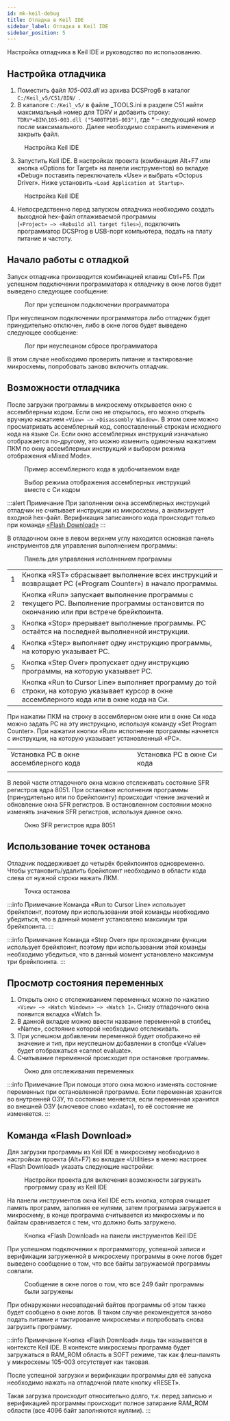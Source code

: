 ```yaml
---
id: mk-keil-debug
title: Отладка в Keil IDE
sidebar_label: Отладка в Keil IDE
sidebar_position: 5
---
```


Настройка отладчика в Keil IDE и руководство по использованию.

## Настройка отладчика

1. Поместить файл _105-003.dll_ из архива DCSProg6 в каталог <code> C:/Keil_v5/C51/BIN/ </code>.
2. В каталоге <code>C:/Keil_v5/</code> в файле \_TOOLS.ini в разделе C51 найти максимальный номер для TDRV и добавить строку: <br/> <code>TDRV*=BIN\105-003.dll ("5400ТР105-003")</code>, где * – следующий номер после максимального. Далее необходимо сохранить изменения и закрыть файл.

<div className="doc-image-container">
<figure>
  <img src="/img/5400TP105-003/keil-debug/toolsini.png" alt="" />
  <figcaption  className="doc-image-container__image-title">Настройка Keil IDE</figcaption>
</figure>
</div>

3. Запустить Keil IDE. В настройках проекта (комбинация Alt+F7 или кнопка «Options for Target» на панели инструментов) во вкладке «Debug» поставить переключатель «Use» и выбрать «Octopus Driver». Ниже установить `«Load Application at Startup»`.

<div className="doc-image-container">
<figure>
  <img src="/img/5400TP105-003/keil-debug/1.png" alt="" />
  <figcaption  className="doc-image-container__image-title">Настройка Keil IDE</figcaption>
</figure>
</div>

4. Непосредственно перед запуском отладчика необходимо создать выходной hex-файл отлаживаемой программы <br/> (`«Project» –> «Rebuild all target files»`), подключить программатор DCSProg в USB-порт компьютера, подать на плату питание и частоту.

## Начало работы с отладкой

Запуск отладчика производится комбинацией клавиш Ctrl+F5. При успешном подключении программатора к отладчику в окне логов будет выведено следующее сообщение:

<div className="doc-image-container">
<figure>
  <img src="/img/5400TP105-003/keil-debug/2.png" alt="" />
  <figcaption  className="doc-image-container__image-title">Лог при успешном подключении программатора</figcaption>
</figure>
</div>

При неуспешном подключении программатора либо отладчик будет принудительно отключен, либо в окне логов будет выведено следующее сообщение:

<div className="doc-image-container">
<figure>
  <img src="/img/5400TP105-003/keil-debug/3.png" alt="" />
  <figcaption  className="doc-image-container__image-title">Лог при неуспешном сбросе программатора</figcaption>
</figure>
</div>

В этом случае необходимо проверить питание и тактирование микросхемы, попробовать заново включить отладчик.

## Возможности отладчика

После загрузки программы в микросхему открывается окно с ассемблерным кодом. Если оно
не открылось, его можно открыть вручную нажатием `«View» –> «Disassembly Window»`. В этом окне можно просматривать ассемблерный код, сопоставленный строкам исходного кода на языке Си. Если окно ассемблерных инструкций изначально отображается по-другому, это можно изменить одиночным нажатием ПКМ по окну ассемблерных инструкций и выбором режима отображения «Mixed Mode».

<div className="doc-image-container">
<figure>
  <img src="/img/5400TP105-003/keil-debug/4.png" alt="" />
  <figcaption  className="doc-image-container__image-title">Пример ассемблерного кода в удобочитаемом виде</figcaption>
</figure>
</div>

<div className="doc-image-container">
<figure>
  <img src="/img/5400TP105-003/keil-debug/5.png" alt="" />
  <figcaption  className="doc-image-container__image-title">Выбор режима отображения ассемблерных инструкций вместе с Си кодом</figcaption>
</figure>
</div>

:::alert Примечание
При заполнении окна ассемблерных инструкций отладчик не считывает инструкции из микросхемы, а анализирует входной hex-файл. Верификация записанного кода происходит только при команде <a href="/docs/5400TP105-003/programming/mk-keil-debug#команда-flash-download">«Flash Download»</a>
:::

В отладочном окне в левом верхнем углу находится основная панель инструментов для управления выполнением программы:

<div className="doc-image-container">
<figure>
  <img src="/img/5400TP105-003/keil-debug/6.png" alt="" />
  <figcaption  className="doc-image-container__image-title">Панель для управления исполнением программы</figcaption>
</figure>
</div>

|     |                                                                                                                                             |
| --- | ------------------------------------------------------------------------------------------------------------------------------------------- |
| 1   | Кнопка «RST» сбрасывает выполнение всех инструкций и возвращает PC («Program Counter») в начало программы.                                  |
| 2   | Кнопка «Run» запускает выполнение программы с текущего PC. Выполнение программы остановится по окончанию или при встрече брейкпоинта.       |
| 3   | Кнопка «Stop» прерывает выполнение программы. PC остаётся на последней выполненной инструкции.                                              |
| 4   | Кнопка «Step» выполняет одну инструкцию программы, на которую указывает PC.                                                                 |
| 5   | Кнопка «Step Over» пропускает одну инструкцию программы, на которую указывает PC.                                                           |
| 6   | Кнопка «Run to Cursor Line» выполняет программу до той строки, на которую указывает курсор в окне ассемблерного кода или в окне кода на Си. |

При нажатии ПКМ на строку в ассемблерном окне или в окне Си кода можно задать PC на эту инструкцию, используя команду «Set Program Counter». При нажатии кнопки «Run» исполнение программы начнется с инструкции, на которую указывает установленный «PC».

<div className="doc-image-container">
<table className="table">
<tbody>

  <tr>
    <td >Установка PC в окне ассемблерного кода</td>
    <td >Установка PC в окне Си кода</td>
  </tr>
  <tr>
    <td>
    <img src="/img/5400TP105-003/keil-debug/7.png" alt="" />
    </td>
    <td>
    <img src="/img/5400TP105-003/keil-debug/8.png" alt="" />
    </td>
  </tr>
</tbody>
</table>
</div>

В левой части отладочного окна можно отслеживать состояние SFR регистров ядра 8051. При остановке исполнения программы (принудительно или по брейкпоинту) происходит чтение значений и обновление окна SFR регистров. В остановленном состоянии можно изменять значения SFR регистров, используя данное окно.

<div className="doc-image-container">
<figure>
  <img src="/img/5400TP105-003/keil-debug/9.png" alt="" />
  <figcaption  className="doc-image-container__image-title">Окно SFR регистров ядра 8051</figcaption>
</figure>
</div>

## Использование точек останова

Отладчик поддерживает до четырёх брейкпоинтов одновременно. Чтобы установить/удалить брейкпоинт необходимо в области кода слева от нужной строки нажать ЛКМ.

<div className="doc-image-container">
<figure>
  <img src="/img/5400TP105-003/keil-debug/10.png" alt="" />
  <figcaption  className="doc-image-container__image-title">Точка останова</figcaption>
</figure>
</div>

:::info Примечание
Команда «Run to Cursor Line» использует брейкпоинт, поэтому при использовании этой команды необходимо убедиться, что в данный момент установлено максимум три брейкпоинта.
:::

:::info Примечание
Команда «Step Over» при прохождении функции использует брейкпоинт, поэтому
при использовании этой команды необходимо убедиться, что в данный момент установлено максимум три брейкпоинта.
:::

## Просмотр состояния переменных

1. Открыть окно с отслеживанием переменных можно по нажатию `«View» –> «Watch Windows» –> «Watch 1»`. Снизу отладочного окна появится вкладка «Watch 1».
2. В данной вкладке можно ввести название переменной в столбец «Name», состояние которой необходимо отслеживать.
3. При успешном добавлении переменной будет отображено её значение и тип, при неуспешном добавлении в столбце «Value» будет отображаться «cannot evaluate».
4. Считывание переменной происходит при остановке программы.

<div className="doc-image-container">
<figure>
  <img src="/img/5400TP105-003/keil-debug/11.png" alt="" />
  <figcaption  className="doc-image-container__image-title">Окно для отслеживания переменных</figcaption>
</figure>
</div>

:::info Примечание
При помощи этого окна можно изменять состояние переменных при остановленной программе. Если переменная хранится во внутренней ОЗУ, то состояние меняется, если переменная хранится во внешней ОЗУ (ключевое слово «xdata»), то её состояние не изменяется.
:::

## Команда «Flash Download»

Для загрузки программы из Keil IDE в микросхему необходимо в настройках проекта (Alt+F7) во вкладке «Utilities» в меню настроек «Flash Download» указать следующие настройки:

<div className="doc-image-container">
<figure>
  <img src="/img/5400TP105-003/keil-debug/12.png" alt="" />
  <figcaption  className="doc-image-container__image-title">Настройки проекта для включения возможности загружать программу сразу из Keil IDE</figcaption>
</figure>
</div>

На панели инструментов окна Keil IDE есть кнопка, которая очищает память программ, заполняя ее нулями, затем программа загружается в микросхему, в конце программа считывается из микросхемы и по байтам сравнивается с тем, что должно быть загружено.

<div className="doc-image-container">
<figure>
  <img src="/img/5400TP105-003/keil-debug/13.png" alt="" />
  <figcaption  className="doc-image-container__image-title">Кнопка «Flash Download» на панели инструментов Keil IDE</figcaption>
</figure>
</div>

При успешном подключении к программатору, успешной записи и верификации загруженной в микросхему программы в окне логов будет выведено сообщение о том, что все байты загружаемой программы совпали.

<div className="doc-image-container">
<figure>
  <img src="/img/5400TP105-003/keil-debug/14.png" alt="" />
  <figcaption  className="doc-image-container__image-title">Cообщение в окне логов о том, что все 249 байт программы были загружены</figcaption>
</figure>
</div>

При обнаружении несовпадений байтов программы об этом также будет сообщено в окне логов.
В таком случае рекомендуется заново подать питание и тактирование микросхемы и попробовать снова загрузить программу.

:::info Примечание
Кнопка «Flash Download» лишь так называется в контексте Keil IDE. В контексте микросхемы программа будет загружаться в RAM_ROM область в SOFT режиме, так как флеш-память у микросхемы 105-003 отсутствует как таковая.

После успешной загрузки и верификации программы для её запуска необходимо нажать на отладочной плате кнопку «RESET».

Такая загрузка происходит относительно долго, т.к. перед записью и верификацией программы происходит полное затирание RAM_ROM области (все 4096 байт заполняются нулями).
:::
